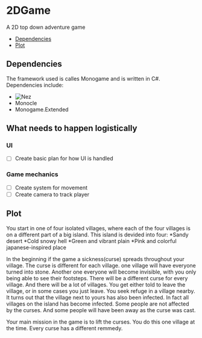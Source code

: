 # 2DGame

A 2D top down adventure game
 * [Dependencies](#Dependencies)
 * [Plot](#Plot)

## Dependencies
The framework used is calles Monogame and is written in C#.
Dependencies include:
  * ![Nez](https://github.com/prime31/Nez)
  * Monocle
  * Monogame.Extended

## What needs to happen logistically
### UI
- [ ] Create basic plan for how UI is handled

### Game mechanics
- [ ] Create system for movement
- [ ] Create camera to track player
 
## Plot
 You start in one of four isolated villages, where each of the four villages is on a different part of a big island. 
 This island is devided into four:
  *Sandy desert
  *Cold snowy hell
  *Green and vibrant plain
  *Pink and colorful japanese-inspired place

In the beginning if the game a sickness(curse) spreads throughout your village. The curse is different for each village. one village will have everyone turned into stone. Another one everyone will become invisible, with you only being able to see their footsteps. There will be a different curse for every village. And there will be a lot of villages.
You get either told to leave the village, or in some cases you just leave. You seek refuge in a village nearby. It turns out that the village next to yours has also been infected. In fact all villages on the island has become infected. Some people are not affected by the curses. And some people will have been away as the curse was cast.

Your main mission in the game is to lift the curses. You do this one village at the time. Every curse has a different remmedy.
